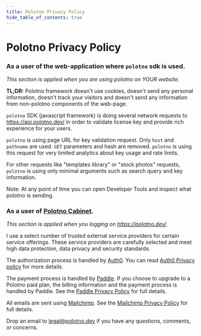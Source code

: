 ```yaml
---
title: Polotno Privacy Policy
hide_table_of_contents: true
---
```


# Polotno Privacy Policy

### As a user of the web-application where `polotno` sdk is used.

_This section is applied when you are using polotno on YOUR website._

**TL;DR:** Polotno framework doesn't use cookies, doesn't send any personal information, doesn't track your visitors and doesn't send any information from non-polotno components of the web-page.

`polotno` SDK (javascript framework) is doing several network requests to https://api.polotno.dev/ in order to validate license key and provide rich experience for your users.

`polotno` is using page URL for key validation request. Only `host` and `pathname` are used. `GET` parameters and hash are removed. `polotno` is using this request for very limited analytics about key usage and rate limits.

For other requests like "templates library" or "stock photos" requests, `polotno` is using only minimal arguments such as search query and key information.

Note: At any point of time you can open Developer Tools and inspect what polotno is sending.

### As a user of [Polotno Cabinet](/cabinet).

_This section is applied when you logging on https://polotno.dev/._

I use a select number of trusted external service providers for certain service offerings. These service providers are carefully selected and meet high data protection, data privacy and security standards.

The authorization process is handled by [Auth0](https://auth0.com/). You can read [Auth0 Privacy policy](https://auth0.com/privacy) for more details.

The payment process is handled by [Paddle](https://paddle.com/). If you choose to upgrade to a Polotno paid plan, the billing information and the payment process is handled by Paddle. See the [Paddle Privacy Policy](https://paddle.com/privacy-buyers/) for full details.

All emails are sent using [Mailchimp](https://mailchimp.com/). See the [Mailchimp Privacy Policy](https://mailchimp.com/legal/privacy/) for full details.

Drop an email to legal@polotno.dev if you have any questions, comments, or concerns.
